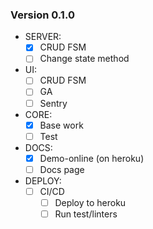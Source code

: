### Version 0.1.0

- SERVER:
  - [x] CRUD FSM
  - [ ] Change state method
- UI:
  - [ ] CRUD FSM
  - [ ] GA
  - [ ] Sentry
- CORE:
  - [x] Base work
  - [ ] Test
- DOCS:
  - [x] Demo-online (on heroku)
  - [ ] Docs page
- DEPLOY:
  - [ ] CI/CD
    - [ ] Deploy to heroku
    - [ ] Run test/linters
